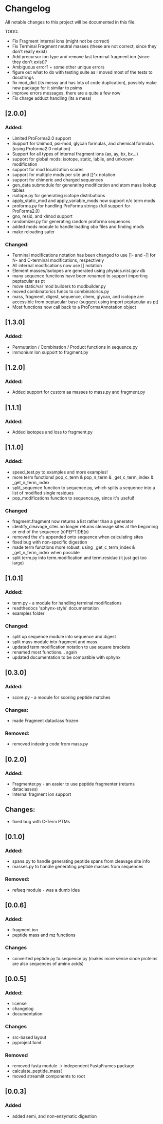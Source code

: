 
# Changelog

All notable changes to this project will be documented in this file.


TODO:
- Fix Fragment internal ions (might not be correct)
- Fix Terminal Fragment neutral masses (these are not correct, since they don't really exist)
- Add precursor ion type and remove last terminal fragment ion (since they don't exist)?
- Ambiguous error? + some other unique errors
- figure out what to do with testing suite as I moved most of the tests to docstrings
- fix mod_dict (its messy and has lots of code duplication), possibly make new package for it similar to psims
- improve errors messages, there are a quite a few now
- Fix charge adduct handling (its a mess)

## [2.0.0]
### Added:
- Limited ProForma2.0 support
- Support for Unimod, psi-mod, glycan formulas, and chemical formulas (using Proforma2.0 notation)
- Support for all types of internal fragment ions (ax, ay, bx, bx...)
- support for global mods: isotope, static, labile, and unknown modification
- support for mod localization scores
- support for multiple mods per site and []^x notation
- support for chimeric and charged sequences
- gen_data submodule for generating modification and atom mass lookup tables
- isotope.py for generating isotope distributions
- apply_static_mod and apply_variable_mods now support n/c term mods
- proforma.py for handling ProForma strings (full support for ProForma2.0)
- gno, resid, and xlmod support
- randomizer.py for generating random proforma sequences
- added mods module to handle loading obo files and finding mods
- make reloading safer

### Changed:
- Terminal modifications notation has been changed to use []- and -[] for N- and C-terminal modifications, respectively
- All internal modifications now use [] notation
- Element masses/isotopes are generated using physics.nist.gov db
- many sequence functions have been renamed to support importing peptacular as pt
- move static/var mod builders to modbuilder.py
- moved combinatorics funcs to combinatorics.py
- mass, fragment, digest, sequence, chem, glycan, and isotope are accessible from peptacular base (suggest using import peptacular as pt)
- Most functions now call back to a ProFormaAnnotation object

## [1.3.0]
### Added:
- Permutation / Combination / Product functions in sequence.py
- Immonium Ion support to fragment.py

## [1.2.0] 
### Added:
- Added support for custom aa masses to mass.py and fragment.py

## [1.1.1] 
### Added:
- Added isotopes and loss to fragment.py

## [1.1.0] 
### Added:
- speed_test.py to examples and more examples!
- more term functions! pop_c_term & pop_n_term & _get_c_term_index & _get_n_term_index
- split_sequence function to sequence.py, which splits a sequence into a list of modified single residues
- pop_modifications function to sequence.py, since it's useful!

### Changed
- fragment.fragment now returns a list rather than a generator
- identify_cleavage_sites no longer returns cleavage sites at the beginning or end of the sequence (x)PEPTIDE(x)
- removed the x's appended onto sequence when calculating sites
- fixed bug with non-specific digestion
- made term functions more robust, using _get_c_term_index & _get_n_term_index when possible
- split term.py into term.modification and term.residue (it just got too large)

## [1.0.1] 

### Added:
- term.py - a module for handling terminal modifications
- readthedocs 'sphynx-style' documentation
- examples folder

### Changed:
- split up sequence module into sequence and digest
- split mass module into fragment and mass
- updated term modification notation to use square brackets
- renamed most functions... again
- updated documentation to be compatible with sphynx

## [0.3.0]

### Added:
- score.py - a module for scoring peptide matches

### Changes:
- made Fragment dataclass frozen

### Removed:
- removed indexing code from mass.py


## [0.2.0]

### Added:
- Fragmenter.py - an easier to use peptide fragmenter (returns dataclasses)
- Internal fragment ion support 

## Changes:
- fixed bug with C-Term PTMs

## [0.1.0]

### Added:
- spans.py to handle generating peptide spans from cleavage site info
- masses.py to handle generating peptide masses from sequences

### Removed:
- refseq module - was a dumb idea

## [0.0.6]

### Added:
- fragment ion
- peptide mass and mz functions

### Changes
- converted peptide.py to sequence.py (makes more sense since proteins are also sequences of amino acids)

## [0.0.5]

### Added:
- license
- changelog
- documentation

### Changes
- src-based layout
- pyproject.toml

### Removed
- removed fasta module -> independent FastaFrames package
- calculate_peptide_mass(
- moved streamlit components to root

## [0.0.3]

### Added
- added semi, and non-enzymatic digestion